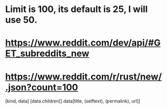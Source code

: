 # Limit is 100, its default is 25, I will use 50.

# https://www.reddit.com/dev/api/#GET_subreddits_new
# https://www.reddit.com/r/rust/new/.json?count=100

[kind, data]
[data.children[].data[title, (selftext), (permalink), url]]

